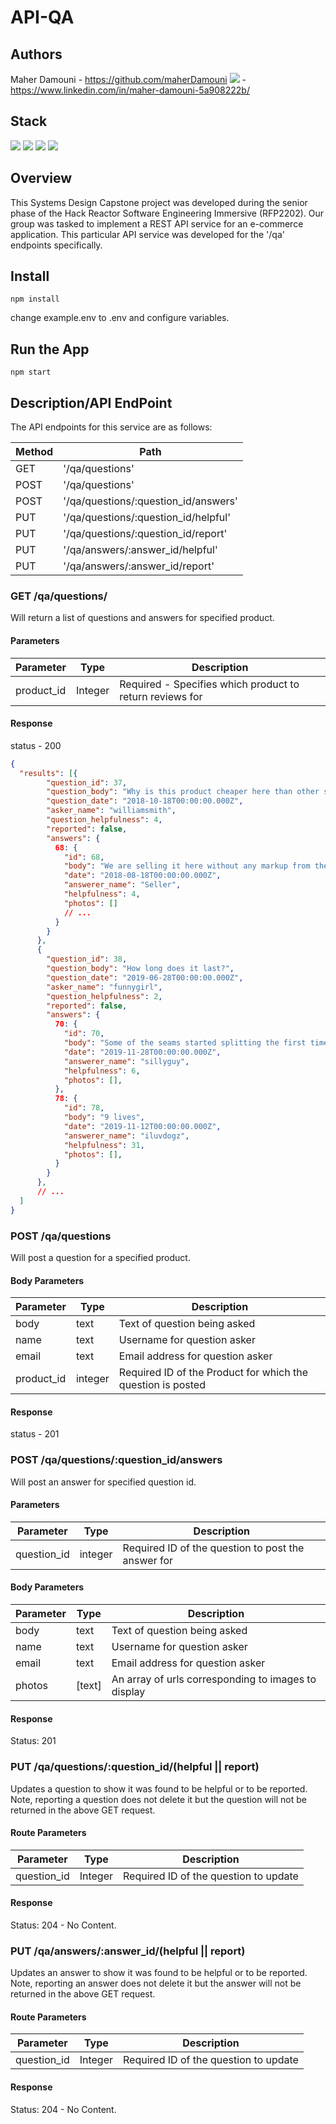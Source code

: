 # API-QA

## Authors
Maher Damouni - https://github.com/maherDamouni
<img src="https://img.shields.io/badge/LinkedIn-0077B5?style=for-the-badge&logo=linkedin&logoColor=white"/> - https://www.linkedin.com/in/maher-damouni-5a908222b/



## Stack
<img src="https://img.shields.io/badge/Express%20js-000000?style=for-the-badge&logo=express&logoColor=white"/> <img src="https://img.shields.io/badge/node.js-6DA55F?style=for-the-badge&logo=node.js&logoColor=white"/> <img src="https://img.shields.io/badge/PostgreSQL-316192?style=for-the-badge&logo=postgresql&logoColor=white" /> <img src="https://img.shields.io/badge/Amazon_AWS-FF9900?style=for-the-badge&logo=amazonaws&logoColor=white"/>

## Overview

This Systems Design Capstone project was developed during the senior phase of the Hack Reactor Software Engineering Immersive (RFP2202). Our group was tasked to implement a REST API service for an e-commerce application. This particular API service was developed for the '/qa' endpoints specifically.


## Install

```
npm install
```
change example.env to .env and configure variables.

## Run the App

```
npm start
```

## Description/API EndPoint

The API endpoints for this service are as follows:

| Method | Path    |
|--------|---------|
| GET    | '/qa/questions'  |
| POST   | '/qa/questions'  |
| POST   | '/qa/questions/:question_id/answers'  |
| PUT    | '/qa/questions/:question_id/helpful'  |
| PUT    | '/qa/questions/:question_id/report'  |
| PUT    | '/qa/answers/:answer_id/helpful'  |
| PUT    | '/qa/answers/:answer_id/report'  |

### GET /qa/questions/
Will return a list of questions and answers for specified product.

#### Parameters
| Parameter | Type    | Description                                                |
|-----------|---------|------------------------------------------------------------|
| product_id| Integer | Required - Specifies which product to return reviews for   |

#### Response
status - 200
```json
{
  "results": [{
        "question_id": 37,
        "question_body": "Why is this product cheaper here than other sites?",
        "question_date": "2018-10-18T00:00:00.000Z",
        "asker_name": "williamsmith",
        "question_helpfulness": 4,
        "reported": false,
        "answers": {
          68: {
            "id": 68,
            "body": "We are selling it here without any markup from the middleman!",
            "date": "2018-08-18T00:00:00.000Z",
            "answerer_name": "Seller",
            "helpfulness": 4,
            "photos": []
            // ...
          }
        }
      },
      {
        "question_id": 38,
        "question_body": "How long does it last?",
        "question_date": "2019-06-28T00:00:00.000Z",
        "asker_name": "funnygirl",
        "question_helpfulness": 2,
        "reported": false,
        "answers": {
          70: {
            "id": 70,
            "body": "Some of the seams started splitting the first time I wore it!",
            "date": "2019-11-28T00:00:00.000Z",
            "answerer_name": "sillyguy",
            "helpfulness": 6,
            "photos": [],
          },
          78: {
            "id": 78,
            "body": "9 lives",
            "date": "2019-11-12T00:00:00.000Z",
            "answerer_name": "iluvdogz",
            "helpfulness": 31,
            "photos": [],
          }
        }
      },
      // ...
  ]
}
```


### POST /qa/questions
Will post a question for a specified product.

#### Body Parameters
| Parameter | Type    | Description                                                  |
|-----------|---------|--------------------------------------------------------------|
| body	    | text    |	Text of question being asked                                 |
| name	    | text	  | Username for question asker                                  |
| email	    | text	  | Email address for question asker                             |
| product_id|	integer	| Required ID of the Product for which the question is posted  |

#### Response
status - 201


### POST /qa/questions/:question_id/answers
Will post an answer for specified question id.

#### Parameters

| Parameter       | Type    | Description                                                |
|-----------------|---------|------------------------------------------------------------|
|question_id	    | integer |	Required ID of the question to post the answer for         |

#### Body Parameters

| Parameter       | Type    | Description                                                |
|-----------------|---------|------------------------------------------------------------|
| body	          | text	  | Text of question being asked                               |
| name	          | text	  | Username for question asker                                |
| email           |	text	  | Email address for question asker                           |
| photos	        | [text]	| An array of urls corresponding to images to display        |

#### Response
Status: 201


### PUT /qa/questions/:question_id/(helpful || report)
Updates a question to show it was found to be helpful or to be reported. Note, reporting a question does not delete it but the question will not be returned in the above GET request.

#### Route Parameters

| Parameter   | Type    | Description                           |
|-------------|---------|---------------------------------------|
| question_id | Integer | Required ID of the question to update |

#### Response
Status: 204 - No Content.


### PUT /qa/answers/:answer_id/(helpful || report)
Updates an answer to show it was found to be helpful or to be reported. Note, reporting an answer does not delete it but the answer will not be returned in the above GET request.

#### Route Parameters

| Parameter   | Type    | Description                           |
|-------------|---------|---------------------------------------|
| question_id | Integer | Required ID of the question to update |

#### Response
Status: 204 - No Content.
